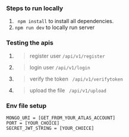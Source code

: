 ### Steps to run locally

1. ` npm install` to install all dependencies.
2. `npm run dev` to locally run server

### Testing the apis

1. > register user `/api/v1/register`
2. > login user `/api/v1/login `
3. > verify the token ` /api/v1/verifytoken`
4. > upload the file ` /api/v1/upload`

### Env file setup

```
MONGO_URI = [GET_FROM_YOUR_ATLAS_ACCOUNT]
PORT = [YOUR_CHOICE]
SECRET_JWT_STRING = [YOUR_CHOICE]
```
